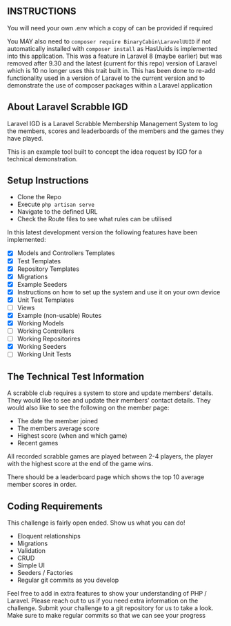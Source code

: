 ## INSTRUCTIONS

You will need your own .env which a copy of can be provided if required

You MAY also need to `composer require BinaryCabin\LaravelUUID` if not automatically installed with `composer install` as HasUuids is implemented into this application. This was a feature in Laravel 8 (maybe earlier) but was removed after 9.30 and the latest (current for this repo) version of Laravel which is 10 no longer uses this trait built in. This has been done to re-add functionality used in a version of Laravel to the current version and to demonstrate the use of composer packages within a Laravel application

## About Laravel Scrabble IGD

Laravel IGD is a Laravel Scrabble Membership Management System to log the members, scores and leaderboards of the members and the games they have played.

This is an example tool built to concept the idea request by IGD for a technical demonstration.

## Setup Instructions

- Clone the Repo
- Execute `php artisan serve`
- Navigate to the defined URL
- Check the Route files to see what rules can be utilised

In this latest development version the following features have been implemented:
- [x] Models and Controllers Templates
- [x] Test Templates
- [x] Repository Templates
- [x] Migrations
- [x] Example Seeders
- [x] Instructions on how to set up the system and use it on your own device
- [x] Unit Test Templates
- [ ] Views
- [x] Example (non-usable) Routes
- [x] Working Models
- [ ] Working Controllers
- [ ] Working Repositorires
- [x] Working Seeders
- [ ] Working Unit Tests

## The Technical Test Information

A scrabble club requires a system to store and update members’ details. They would like to see
and update their members' contact details. They would also like to see the following on the
member page:

- The date the member joined
- The members average score
- Highest score (when and which game)
- Recent games

All recorded scrabble games are played between 2-4 players, the player with the highest score
at the end of the game wins.

There should be a leaderboard page which shows the top 10 average member scores in order.

## Coding Requirements

This challenge is fairly open ended. Show us what you can do!
- Eloquent relationships
- Migrations
- Validation
- CRUD
- Simple UI
- Seeders / Factories
- Regular git commits as you develop

Feel free to add in extra features to show your understanding of PHP / Laravel. Please reach
out to us if you need extra information on the challenge. Submit your challenge to a git
repository for us to take a look. Make sure to make regular commits so that we can see your
progress